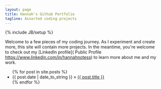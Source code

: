 ```yaml
---
layout: page
title: Hannah's Github Portfolio
tagline: Assorted coding projects
---
```

{% include JB/setup %}

Welcome to a few pieces of my coding journey. As I experiment and create more, this site will contain more projects. In the meantime, you're welcome to check out my [LinkedIn profile](    Public Profile
        https://www.linkedin.com/in/hannahnotess) to learn more about me and my work.


<ul class="posts">
  {% for post in site.posts %}
    <li><span>{{ post.date | date_to_string }}</span> &raquo; <a href="{{ BASE_PATH }}{{ post.url }}">{{ post.title }}</a></li>
  {% endfor %}
</ul>
